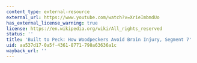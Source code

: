 ```yaml
---
content_type: external-resource
external_url: https://www.youtube.com/watch?v=XrieImbmdUo
has_external_license_warning: true
license: https://en.wikipedia.org/wiki/All_rights_reserved
status: ''
title: 'Built to Peck: How Woodpeckers Avoid Brain Injury, Segment 7'
uid: aa537d17-0a5f-4361-8771-798a63636a1c
wayback_url: ''
---
```

